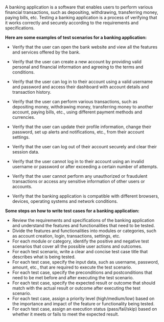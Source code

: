 A banking application is a software that enables users to perform various financial transactions, such as depositing, withdrawing, transferring money, paying bills, etc. Testing a banking application is a process of verifying that it works correctly and securely according to the requirements and specifications.

**Here are some examples of test scenarios for a banking application:**

- Verify that the user can open the bank website and view all the features and services offered by the bank.

- Verify that the user can create a new account by providing valid personal and financial information and agreeing to the terms and conditions.

- Verify that the user can log in to their account using a valid username and password and access their dashboard with account details and transaction history.

- Verify that the user can perform various transactions, such as depositing money, withdrawing money, transferring money to another account, paying bills, etc., using different payment methods and currencies.

- Verify that the user can update their profile information, change their password, set up alerts and notifications, etc., from their account settings.

- Verify that the user can log out of their account securely and clear their session data.

- Verify that the user cannot log in to their account using an invalid username or password or after exceeding a certain number of attempts.

- Verify that the user cannot perform any unauthorized or fraudulent transactions or access any sensitive information of other users or accounts.

- Verify that the banking application is compatible with different browsers, devices, operating systems and network conditions.

**Some steps on how to write test cases for a banking application:**

- Review the requirements and specifications of the banking application and understand the features and functionalities that need to be tested.
- Divide the features and functionalities into modules or categories, such as account creation, login, transactions, settings, etc.
- For each module or category, identify the positive and negative test scenarios that cover all the possible user actions and outcomes.
- For each test scenario, write a clear and concise test case title that describes what is being tested.
- For each test case, specify the input data, such as username, password, amount, etc., that are required to execute the test scenario.
- For each test case, specify the preconditions and postconditions that need to be met before and after executing the test scenario.
- For each test case, specify the expected result or outcome that should match with the actual result or outcome after executing the test scenario.
- For each test case, assign a priority level (high/medium/low) based on the importance and impact of the feature or functionality being tested.
- For each test case, assign an execution status (pass/fail/skip) based on whether it meets or fails to meet the expected result.
